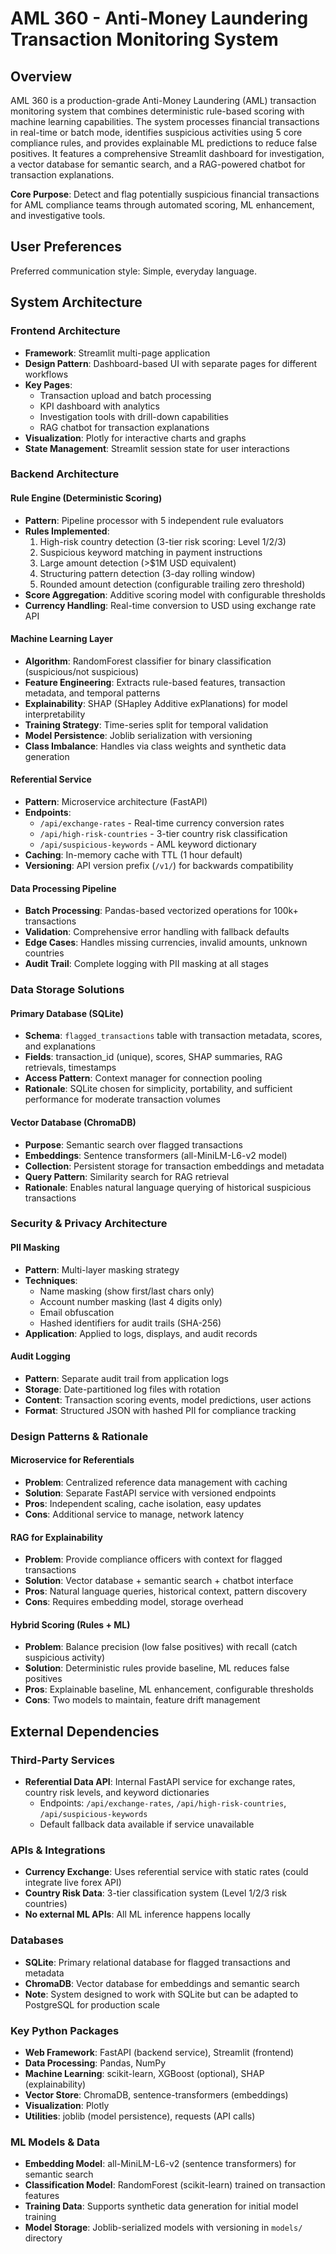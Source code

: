 # AML 360 - Anti-Money Laundering Transaction Monitoring System

## Overview

AML 360 is a production-grade Anti-Money Laundering (AML) transaction monitoring system that combines deterministic rule-based scoring with machine learning capabilities. The system processes financial transactions in real-time or batch mode, identifies suspicious activities using 5 core compliance rules, and provides explainable ML predictions to reduce false positives. It features a comprehensive Streamlit dashboard for investigation, a vector database for semantic search, and a RAG-powered chatbot for transaction explanations.

**Core Purpose**: Detect and flag potentially suspicious financial transactions for AML compliance teams through automated scoring, ML enhancement, and investigative tools.

## User Preferences

Preferred communication style: Simple, everyday language.

## System Architecture

### Frontend Architecture
- **Framework**: Streamlit multi-page application
- **Design Pattern**: Dashboard-based UI with separate pages for different workflows
- **Key Pages**: 
  - Transaction upload and batch processing
  - KPI dashboard with analytics
  - Investigation tools with drill-down capabilities
  - RAG chatbot for transaction explanations
- **Visualization**: Plotly for interactive charts and graphs
- **State Management**: Streamlit session state for user interactions

### Backend Architecture

#### Rule Engine (Deterministic Scoring)
- **Pattern**: Pipeline processor with 5 independent rule evaluators
- **Rules Implemented**:
  1. High-risk country detection (3-tier risk scoring: Level 1/2/3)
  2. Suspicious keyword matching in payment instructions
  3. Large amount detection (>$1M USD equivalent)
  4. Structuring pattern detection (3-day rolling window)
  5. Rounded amount detection (configurable trailing zero threshold)
- **Score Aggregation**: Additive scoring model with configurable thresholds
- **Currency Handling**: Real-time conversion to USD using exchange rate API

#### Machine Learning Layer
- **Algorithm**: RandomForest classifier for binary classification (suspicious/not suspicious)
- **Feature Engineering**: Extracts rule-based features, transaction metadata, and temporal patterns
- **Explainability**: SHAP (SHapley Additive exPlanations) for model interpretability
- **Training Strategy**: Time-series split for temporal validation
- **Model Persistence**: Joblib serialization with versioning
- **Class Imbalance**: Handles via class weights and synthetic data generation

#### Referential Service
- **Pattern**: Microservice architecture (FastAPI)
- **Endpoints**: 
  - `/api/exchange-rates` - Real-time currency conversion rates
  - `/api/high-risk-countries` - 3-tier country risk classification
  - `/api/suspicious-keywords` - AML keyword dictionary
- **Caching**: In-memory cache with TTL (1 hour default)
- **Versioning**: API version prefix (`/v1/`) for backwards compatibility

#### Data Processing Pipeline
- **Batch Processing**: Pandas-based vectorized operations for 100k+ transactions
- **Validation**: Comprehensive error handling with fallback defaults
- **Edge Cases**: Handles missing currencies, invalid amounts, unknown countries
- **Audit Trail**: Complete logging with PII masking at all stages

### Data Storage Solutions

#### Primary Database (SQLite)
- **Schema**: `flagged_transactions` table with transaction metadata, scores, and explanations
- **Fields**: transaction_id (unique), scores, SHAP summaries, RAG retrievals, timestamps
- **Access Pattern**: Context manager for connection pooling
- **Rationale**: SQLite chosen for simplicity, portability, and sufficient performance for moderate transaction volumes

#### Vector Database (ChromaDB)
- **Purpose**: Semantic search over flagged transactions
- **Embeddings**: Sentence transformers (all-MiniLM-L6-v2 model)
- **Collection**: Persistent storage for transaction embeddings and metadata
- **Query Pattern**: Similarity search for RAG retrieval
- **Rationale**: Enables natural language querying of historical suspicious transactions

### Security & Privacy Architecture

#### PII Masking
- **Pattern**: Multi-layer masking strategy
- **Techniques**:
  - Name masking (show first/last chars only)
  - Account number masking (last 4 digits only)
  - Email obfuscation
  - Hashed identifiers for audit trails (SHA-256)
- **Application**: Applied to logs, displays, and audit records

#### Audit Logging
- **Pattern**: Separate audit trail from application logs
- **Storage**: Date-partitioned log files with rotation
- **Content**: Transaction scoring events, model predictions, user actions
- **Format**: Structured JSON with hashed PII for compliance tracking

### Design Patterns & Rationale

#### Microservice for Referentials
- **Problem**: Centralized reference data management with caching
- **Solution**: Separate FastAPI service with versioned endpoints
- **Pros**: Independent scaling, cache isolation, easy updates
- **Cons**: Additional service to manage, network latency

#### RAG for Explainability
- **Problem**: Provide compliance officers with context for flagged transactions
- **Solution**: Vector database + semantic search + chatbot interface
- **Pros**: Natural language queries, historical context, pattern discovery
- **Cons**: Requires embedding model, storage overhead

#### Hybrid Scoring (Rules + ML)
- **Problem**: Balance precision (low false positives) with recall (catch suspicious activity)
- **Solution**: Deterministic rules provide baseline, ML reduces false positives
- **Pros**: Explainable baseline, ML enhancement, configurable thresholds
- **Cons**: Two models to maintain, feature drift management

## External Dependencies

### Third-Party Services
- **Referential Data API**: Internal FastAPI service for exchange rates, country risk levels, and keyword dictionaries
  - Endpoints: `/api/exchange-rates`, `/api/high-risk-countries`, `/api/suspicious-keywords`
  - Default fallback data available if service unavailable

### APIs & Integrations
- **Currency Exchange**: Uses referential service with static rates (could integrate live forex API)
- **Country Risk Data**: 3-tier classification system (Level 1/2/3 risk countries)
- **No external ML APIs**: All ML inference happens locally

### Databases
- **SQLite**: Primary relational database for flagged transactions and metadata
- **ChromaDB**: Vector database for embeddings and semantic search
- **Note**: System designed to work with SQLite but can be adapted to PostgreSQL for production scale

### Key Python Packages
- **Web Framework**: FastAPI (backend service), Streamlit (frontend)
- **Data Processing**: Pandas, NumPy
- **Machine Learning**: scikit-learn, XGBoost (optional), SHAP (explainability)
- **Vector Store**: ChromaDB, sentence-transformers (embeddings)
- **Visualization**: Plotly
- **Utilities**: joblib (model persistence), requests (API calls)

### ML Models & Data
- **Embedding Model**: all-MiniLM-L6-v2 (sentence transformers) for semantic search
- **Classification Model**: RandomForest (scikit-learn) trained on transaction features
- **Training Data**: Supports synthetic data generation for initial model training
- **Model Storage**: Joblib-serialized models with versioning in `models/` directory